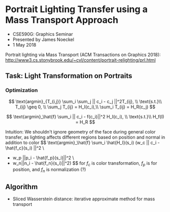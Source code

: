 # Portrait Lighting Transfer using a Mass Transport Approach

- CSE590G: Graphics Seminar
- Presented by James Noeckel
- 1 May 2018

Portrait lighting via Mass Transport (ACM Transactions on Graphics 2018): http://www3.cs.stonybrook.edu/~cvl/content/portrait-relighting/prl.html 

## Task: Light Transformation on Portraits

### Optimization

$$
\text{argmin}_{T_{i,j}} \sum_i \sum_j || c_i - c_j ||^2T_{ij}, \\ 
\text{s.t.}\\ 
T_{ij} \geq 0, \\
\sum_j T_{ij} = H_I(c_i),\\
\sum_i T_{ij} = H_R(c_j)
$$

$$
\text{argmin}_\hat{f} \sum_i || c_i - f(c_i)||^2 H_I(c_i), \\ 
\text{s.t.}\\
H_f(I) = H_R
$$

Intuition: We shouldn't ignore geometry of the face during general color transfer, as lighting affects different regions based on position and normal in addition to color
$$
\text{argmin}_\hat{f} \sum_i \hat{H_I}(s_i) (w_c || c_i - \hat{f_c}(s_i) ||^2 \\
+ w_p ||p_i - \hat{f_p}(s_i)||^2 \\
+ w_n||n_i - \hat{f_n}(s_i)||^2)
$$
for $f_c$ is color transformation, $f_p$ is for position, and $f_n$ is normalization (?)

## Algorithm

- Sliced Wasserstein distance: iterative approximate method for mass transport

